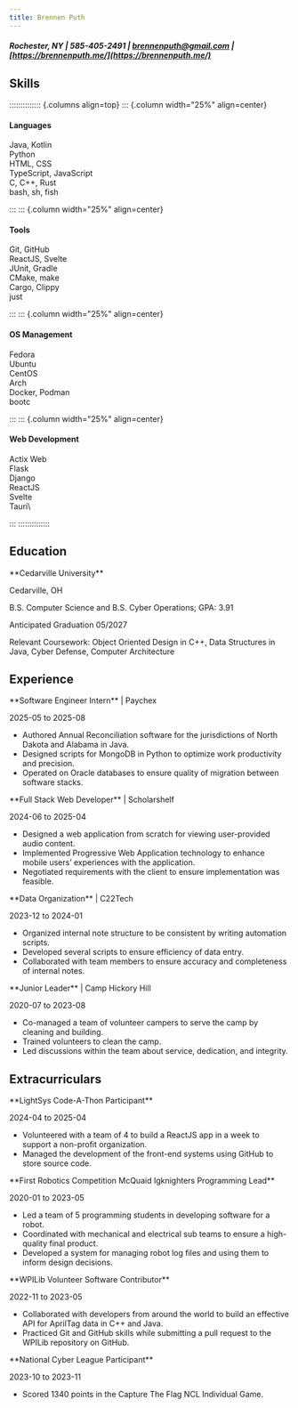 ```yaml
---
title: Brennen Puth
---
```


##### Rochester, NY | 585-405-2491 | [brennenputh@gmail.com](mailto:brennenputh@gmail.com) | [https://brennenputh.me/](https://brennenputh.me/)

## Skills

<div class="skills">

:::::::::::::: {.columns align=top}
::: {.column width="25%" align=center}

<div>

#### Languages

Java, Kotlin\
Python\
HTML, CSS\
TypeScript, JavaScript\
C, C++, Rust\
bash, sh, fish

</div>
::: 
::: {.column width="25%" align=center}
<div>

#### Tools

Git, GitHub\
ReactJS, Svelte\
JUnit, Gradle\
CMake, make\
Cargo, Clippy\
just

</div>
::: 
::: {.column width="25%" align=center}
<div>

#### OS Management

Fedora\
Ubuntu\
CentOS\
Arch\
Docker, Podman\
bootc

</div>
::: 
::: {.column width="25%" align=center}
<div>

#### Web Development

Actix Web\
Flask\
Django\
ReactJS\
Svelte\
Tauri\


</div>
</div>
::: 
::::::::::::::

## Education

<div class="lr-split">
<p>**Cedarville University**</p>
<p>Cedarville, OH</p>
</div>

<div class="lr-split">
<p>B.S. Computer Science and B.S. Cyber Operations; GPA: 3.91</p>
<p>Anticipated Graduation 05/2027</p>
</div>

Relevant Coursework: Object Oriented Design in C++, Data Structures in Java, Cyber Defense, Computer Architecture

## Experience

<div class="lr-split">
<p>**Software Engineer Intern** | Paychex</p> 
<p>2025-05 to 2025-08</p>
</div>

* Authored Annual Reconciliation software for the jurisdictions of North Dakota and Alabama in Java.
* Designed scripts for MongoDB in Python to optimize work productivity and precision.
* Operated on Oracle databases to ensure quality of migration between software stacks.

<div class="lr-split">
<p>**Full Stack Web Developer** | Scholarshelf</p>
<p>2024-06 to 2025-04</p>
</div>

* Designed a web application from scratch for viewing user-provided audio content.
* Implemented Progressive Web Application technology to enhance mobile users’ experiences with the application.
* Negotiated requirements with the client to ensure implementation was feasible.

<div class="lr-split">
<p>**Data Organization** | C22Tech</p>
<p>2023-12 to 2024-01</p>
</div>

* Organized internal note structure to be consistent by writing automation scripts.
* Developed several scripts to ensure efficiency of data entry.
* Collaborated with team members to ensure accuracy and completeness of internal notes.

<div class="lr-split">
<p>**Junior Leader** | Camp Hickory Hill</p>
<p>2020-07 to 2023-08</p>
</div>

* Co-managed a team of volunteer campers to serve the camp by cleaning and building.
* Trained volunteers to clean the camp.
* Led discussions within the team about service, dedication, and integrity.

## Extracurriculars

<div class="lr-split">
<p>**LightSys Code-A-Thon Participant**</p>
<p>2024-04 to 2025-04</p>
</div>

* Volunteered with a team of 4 to build a ReactJS app in a week to support a non-profit organization.
* Managed the development of the front-end systems using GitHub to store source code.

<div class="lr-split">
<p>**First Robotics Competition McQuaid Igknighters Programming Lead**</p>
<p>2020-01 to 2023-05</p>
</div>

* Led a team of 5 programming students in developing software for a robot.
* Coordinated with mechanical and electrical sub teams to ensure a high-quality final product.
* Developed a system for managing robot log files and using them to inform design decisions.

<div class="lr-split">
<p>**WPILib Volunteer Software Contributor**</p>
<p>2022-11 to 2023-05</p>
</div>

* Collaborated with developers from around the world to build an effective API for AprilTag data in C++ and Java.
* Practiced Git and GitHub skills while submitting a pull request to the WPILib repository on GitHub.

<div class="lr-split">
<p>**National Cyber League Participant**</p>
<p>2023-10 to 2023-11</p>
</div>

* Scored 1340 points in the Capture The Flag NCL Individual Game.
